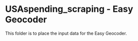 # USAspending_scraping - Easy Geocoder

This folder is to place the input data for the Easy Geocoder.